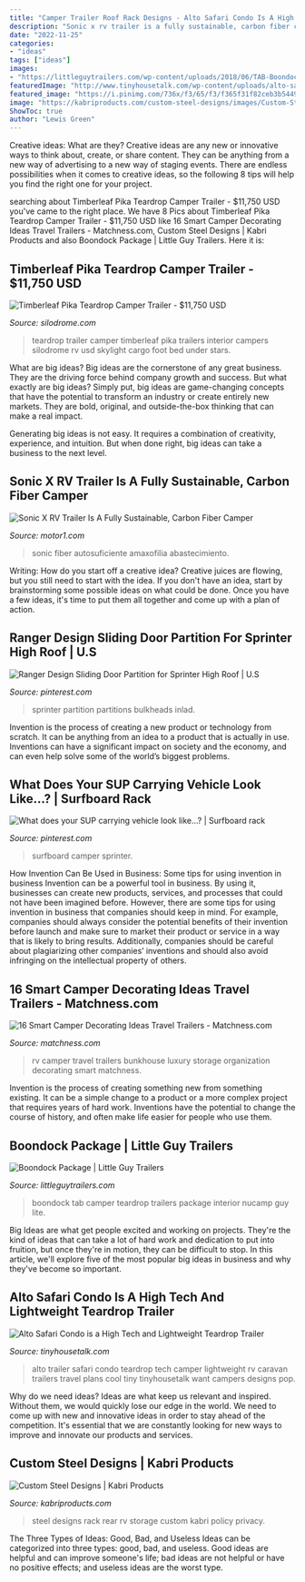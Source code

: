 ```yaml
---
title: "Camper Trailer Roof Rack Designs - Alto Safari Condo Is A High Tech And Lightweight Teardrop Trailer"
description: "Sonic x rv trailer is a fully sustainable, carbon fiber camper"
date: "2022-11-25"
categories:
- "ideas"
tags: ["ideas"]
images:
- "https://littleguytrailers.com/wp-content/uploads/2018/06/TAB-Boondock-320-Interior-1024x683.jpg"
featuredImage: "http://www.tinyhousetalk.com/wp-content/uploads/alto-safari-condo-rv-camper-trailer-04.jpg"
featured_image: "https://i.pinimg.com/736x/f3/65/f3/f365f31f82ceb3b5449d7a260c1d0533--surfboard-storage-surf-van.jpg"
image: "https://kabriproducts.com/custom-steel-designs/images/Custom-Steel-Designs-RV-Rear-Storage-Rack-2-large.jpg"
ShowToc: true
author: "Lewis Green"
---
```



Creative ideas: What are they?
Creative ideas are any new or innovative ways to think about, create, or share content. They can be anything from a new way of advertising to a new way of staging events. There are endless possibilities when it comes to creative ideas, so the following 8 tips will help you find the right one for your project.

	

		
searching about Timberleaf Pika Teardrop Camper Trailer - $11,750 USD you've came to the right place. We have 8 Pics about Timberleaf Pika Teardrop Camper Trailer - $11,750 USD like 16 Smart Camper Decorating Ideas Travel Trailers - Matchness.com, Custom Steel Designs | Kabri Products and also Boondock Package | Little Guy Trailers. Here it is:
		
    
## Timberleaf Pika Teardrop Camper Trailer - $11,750 USD

<img loading=lazy src="https://silodrome.com/wp-content/uploads/2018/08/Timberleaf-Pika-Teardrop-Camper-Trailer-Interior-4.jpg" onerror="this.onerror=null;this.src='https://tse4.mm.bing.net/th?id=OIP.V6Q4QA0kS7T-99VfUXWk4QHaFk&amp;pid=15.1';" alt="Timberleaf Pika Teardrop Camper Trailer - $11,750 USD">

_Source: silodrome.com_

>teardrop trailer camper timberleaf pika trailers interior campers silodrome rv usd skylight cargo foot bed under stars. 

	

What are big ideas?
Big ideas are the cornerstone of any great business. They are the driving force behind company growth and success. But what exactly are big ideas?
Simply put, big ideas are game-changing concepts that have the potential to transform an industry or create entirely new markets. They are bold, original, and outside-the-box thinking that can make a real impact.

Generating big ideas is not easy. It requires a combination of creativity, experience, and intuition. But when done right, big ideas can take a business to the next level.

    
## Sonic X RV Trailer Is A Fully Sustainable, Carbon Fiber Camper

<img loading=lazy src="https://cdn.motor1.com/images/mgl/V1l97/s1/kz-rv-sonic-x.jpg" onerror="this.onerror=null;this.src='https://tse3.mm.bing.net/th?id=OIP.QAoZTP1hhS0sxCVYS3YCYwHaEK&amp;pid=15.1';" alt="Sonic X RV Trailer Is A Fully Sustainable, Carbon Fiber Camper">

_Source: motor1.com_

>sonic fiber autosuficiente amaxofilia abastecimiento. 

	

Writing: How do you start off a creative idea?
Creative juices are flowing, but you still need to start with the idea.  If you don't have an idea, start by brainstorming some possible ideas on what could be done. Once you have a few ideas, it's time to put them all together and come up with a plan of action.

    
## Ranger Design Sliding Door Partition For Sprinter High Roof | U.S

<img loading=lazy src="https://i.pinimg.com/736x/ee/76/8a/ee768a70437b8d0d9e7e019eed8dc323--van-accessories-cargo-van.jpg" onerror="this.onerror=null;this.src='https://tse2.mm.bing.net/th?id=OIP.XvVLXjDSzM-ArrwIwOV4pAHaHa&amp;pid=15.1';" alt="Ranger Design Sliding Door Partition for Sprinter High Roof | U.S">

_Source: pinterest.com_

>sprinter partition partitions bulkheads inlad. 

	

Invention is the process of creating a new product or technology from scratch. It can be anything from an idea to a product that is actually in use. Inventions can have a significant impact on society and the economy, and can even help solve some of the world’s biggest problems.

    
## What Does Your SUP Carrying Vehicle Look Like...? | Surfboard Rack

<img loading=lazy src="https://i.pinimg.com/736x/f3/65/f3/f365f31f82ceb3b5449d7a260c1d0533--surfboard-storage-surf-van.jpg" onerror="this.onerror=null;this.src='https://tse4.mm.bing.net/th?id=OIP.rY5mIhlvnoQzuVpy0i_b3AHaNK&amp;pid=15.1';" alt="What does your SUP carrying vehicle look like...? | Surfboard rack">

_Source: pinterest.com_

>surfboard camper sprinter. 

	

How Invention Can Be Used in Business: Some tips for using invention in business
Invention can be a powerful tool in business. By using it, businesses can create new products, services, and processes that could not have been imagined before. However, there are some tips for using invention in business that companies should keep in mind. For example, companies should always consider the potential benefits of their invention before launch and make sure to market their product or service in a way that is likely to bring results. Additionally, companies should be careful about plagiarizing other companies’ inventions and should also avoid infringing on the intellectual property of others.

    
## 16 Smart Camper Decorating Ideas Travel Trailers - Matchness.com

<img loading=lazy src="https://i1.wp.com/matchness.com/wp-content/uploads/2018/01/Luxury-RV-With-a-Bunkhouse.jpg?resize=820%2C1231" onerror="this.onerror=null;this.src='https://tse2.mm.bing.net/th?id=OIP.iRtu6b-k-rBLxXKMM2_hdAHaLH&amp;pid=15.1';" alt="16 Smart Camper Decorating Ideas Travel Trailers - Matchness.com">

_Source: matchness.com_

>rv camper travel trailers bunkhouse luxury storage organization decorating smart matchness. 

	

Invention is the process of creating something new from something existing. It can be a simple change to a product or a more complex project that requires years of hard work. Inventions have the potential to change the course of history, and often make life easier for people who use them.

    
## Boondock Package | Little Guy Trailers

<img loading=lazy src="https://littleguytrailers.com/wp-content/uploads/2018/06/TAB-Boondock-320-Interior-1024x683.jpg" onerror="this.onerror=null;this.src='https://tse2.mm.bing.net/th?id=OIP.i6TeKrC__YinulhTuPeG4wHaE8&amp;pid=15.1';" alt="Boondock Package | Little Guy Trailers">

_Source: littleguytrailers.com_

>boondock tab camper teardrop trailers package interior nucamp guy lite. 

	

Big Ideas are what get people excited and working on projects. They're the kind of ideas that can take a lot of hard work and dedication to put into fruition, but once they're in motion, they can be difficult to stop. In this article, we'll explore five of the most popular big ideas in business and why they've become so important.

    
## Alto Safari Condo Is A High Tech And Lightweight Teardrop Trailer

<img loading=lazy src="http://www.tinyhousetalk.com/wp-content/uploads/alto-safari-condo-rv-camper-trailer-04.jpg" onerror="this.onerror=null;this.src='https://tse3.mm.bing.net/th?id=OIP.XTj4swixxC_4zO3zIV-tWwHaE7&amp;pid=15.1';" alt="Alto Safari Condo is a High Tech and Lightweight Teardrop Trailer">

_Source: tinyhousetalk.com_

>alto trailer safari condo teardrop tech camper lightweight rv caravan trailers travel plans cool tiny tinyhousetalk want campers designs pop. 

	

Why do we need ideas?
Ideas are what keep us relevant and inspired. Without them, we would quickly lose our edge in the world. We need to come up with new and innovative ideas in order to stay ahead of the competition. It's essential that we are constantly looking for new ways to improve and innovate our products and services.

    
## Custom Steel Designs | Kabri Products

<img loading=lazy src="https://kabriproducts.com/custom-steel-designs/images/Custom-Steel-Designs-RV-Rear-Storage-Rack-2-large.jpg" onerror="this.onerror=null;this.src='https://tse2.mm.bing.net/th?id=OIP.Q-x4Z8M2T_Zg_Z2HQrZUAwHaFo&amp;pid=15.1';" alt="Custom Steel Designs | Kabri Products">

_Source: kabriproducts.com_

>steel designs rack rear rv storage custom kabri policy privacy. 

	

The Three Types of Ideas: Good, Bad, and Useless
Ideas can be categorized into three types: good, bad, and useless. Good ideas are helpful and can improve someone's life; bad ideas are not helpful or have no positive effects; and useless ideas are the worst type.

